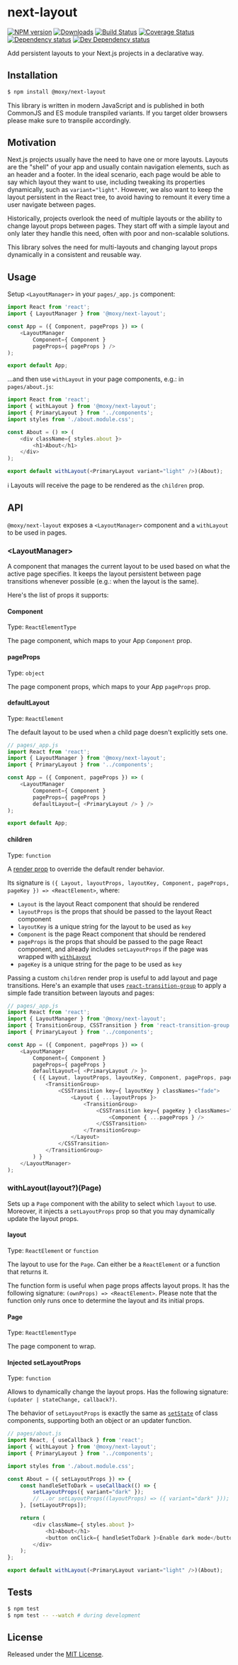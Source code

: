 # next-layout

[![NPM version][npm-image]][npm-url] [![Downloads][downloads-image]][npm-url] [![Build Status][build-status-image]][build-status-url] [![Coverage Status][codecov-image]][codecov-url] [![Dependency status][david-dm-image]][david-dm-url] [![Dev Dependency status][david-dm-dev-image]][david-dm-dev-url]

[npm-url]:https://npmjs.org/package/@moxy/next-layout
[downloads-image]:https://img.shields.io/npm/dm/@moxy/next-layout.svg
[npm-image]:https://img.shields.io/npm/v/@moxy/next-layout.svg
[build-status-url]:https://github.com/moxystudio/next-layout/actions
[build-status-image]:https://img.shields.io/github/workflow/status/moxystudio/next-layout/Node%20CI/master
[codecov-url]:https://codecov.io/gh/moxystudio/next-layout
[codecov-image]:https://img.shields.io/codecov/c/github/moxystudio/next-layout/master.svg
[david-dm-url]:https://david-dm.org/moxystudio/next-layout
[david-dm-image]:https://img.shields.io/david/moxystudio/next-layout.svg
[david-dm-dev-url]:https://david-dm.org/moxystudio/next-layout?type=dev
[david-dm-dev-image]:https://img.shields.io/david/dev/moxystudio/next-layout.svg

Add persistent layouts to your Next.js projects in a declarative way.

## Installation

```sh
$ npm install @moxy/next-layout
```

This library is written in modern JavaScript and is published in both CommonJS and ES module transpiled variants. If you target older browsers please make sure to transpile accordingly.

## Motivation

Next.js projects usually have the need to have one or more layouts. Layouts are the "shell" of your app and usually contain navigation elements, such as an header and a footer. In the ideal scenario, each page would be able to say which layout they want to use, including tweaking its properties dynamically, such as `variant="light"`. However, we also want to keep the layout persistent in the React tree, to avoid having to remount it every time a user navigate between pages.

Historically, projects overlook the need of multiple layouts or the ability to change layout props between pages. They start off with a simple layout and only later they handle this need, often with poor and non-scalable solutions.

This library solves the need for multi-layouts and changing layout props dynamically in a consistent and reusable way.

## Usage

Setup `<LayoutManager>` in your `pages/_app.js` component:

```js
import React from 'react';
import { LayoutManager } from '@moxy/next-layout';

const App = ({ Component, pageProps }) => (
    <LayoutManager
        Component={ Component }
        pageProps={ pageProps } />
);

export default App;
```

...and then use `withLayout` in your page components, e.g.: in `pages/about.js`:

```js
import React from 'react';
import { withLayout } from '@moxy/next-layout';
import { PrimaryLayout } from '../components';
import styles from './about.module.css';

const About = () => (
    <div className={ styles.about }>
        <h1>About</h1>
    </div>
);

export default withLayout(<PrimaryLayout variant="light" />)(About);
```

ℹ️ Layouts will receive the page to be rendered as the `children` prop.

## API

`@moxy/next-layout` exposes a `<LayoutManager>` component and a `withLayout` to be used in pages.

### &lt;LayoutManager&gt;

A component that manages the current layout to be used based on what the active page specifies. It keeps the layout persistent between page transitions whenever possible (e.g.: when the layout is the same).

Here's the list of props it supports:

#### Component

Type: `ReactElementType`

The page component, which maps to your App `Component` prop.

#### pageProps

Type: `object`

The page component props, which maps to your App `pageProps` prop.

#### defaultLayout

Type: `ReactElement`   

The default layout to be used when a child page doesn't explicitly sets one.

```js
// pages/_app.js
import React from 'react';
import { LayoutManager } from '@moxy/next-layout';
import { PrimaryLayout } from '../components';

const App = ({ Component, pageProps }) => (
    <LayoutManager
        Component={ Component }
        pageProps={ pageProps }
        defaultLayout={ <PrimaryLayout /> } />
);

export default App;
```

#### children

Type: `function`

A [render prop](https://reactjs.org/docs/render-props.html) to override the default render behavior.

Its signature is `({ Layout, layoutProps, layoutKey, Component, pageProps, pageKey }) => <ReactElement>`, where:

- `Layout` is the layout React component that should be rendered
- `layoutProps` is the props that should be passed to the layout React component
- `layoutKey` is a unique string for the layout to be used as `key`
- `Component` is the page React component that should be rendered
- `pageProps` is the props that should be passed to the page React component, and already includes `setLayoutProps` if the page was wrapped with [`withLayout`](#withlayoutlayoutpage)
- `pageKey` is a unique string for the page to be used as `key`

Passing a custom `children` render prop is useful to add layout and page transitions. Here's an example that uses [`react-transition-group`](https://reactcommunity.org/react-transition-group/) to apply a simple fade transition between layouts and pages:

```js
// pages/_app.js
import React from 'react';
import { LayoutManager } from '@moxy/next-layout';
import { TransitionGroup, CSSTransition } from 'react-transition-group';
import { PrimaryLayout } from '../components';

const App = ({ Component, pageProps }) => (
    <LayoutManager
        Component={ Component }
        pageProps={ pageProps }
        defaultLayout={ <PrimaryLayout /> }>
        { ({ Layout, layoutProps, layoutKey, Component, pageProps, pageKey }) => (
            <TransitionGroup>
                <CSSTransition key={ layoutKey } classNames="fade">
                    <Layout { ...layoutProps }>
                        <TransitionGroup>
                            <CSSTransition key={ pageKey } classNames="fade">
                                <Component { ...pageProps } />
                            </CSSTransition>
                        </TransitionGroup>
                    </Layout>
                </CSSTransition>
            </TransitionGroup>
        ) }
    </LayoutManager>
);
```

### withLayout(layout?)(Page)

Sets up a `Page` component with the ability to select which `layout` to use. Moreover, it injects a `setLayoutProps` prop so that you may dynamically update the layout props.

#### layout

Type: `ReactElement` or `function`

The layout to use for the `Page`. Can either be a `ReactElement` or a function that returns it.

The function form is useful when page props affects layout props. It has the following signature: `(ownProps) => <ReactElement>`. Please note that the function only runs once to determine the layout and its initial props.

#### Page

Type: `ReactElementType`

The page component to wrap.

#### Injected setLayoutProps

Type: `function`

Allows to dynamically change the layout props. Has the following signature: `(updater | stateChange, callback?)`.

The behavior of `setLayoutProps` is exactly the same as [`setState`](https://reactjs.org/docs/react-component.html#setstate) of class components, supporting both an object or an updater function.
```js
// pages/about.js
import React, { useCallback } from 'react';
import { withLayout } from '@moxy/next-layout';
import { PrimaryLayout } from '../components';

import styles from './about.module.css';

const About = ({ setLayoutProps }) => {
    const handleSetToDark = useCallback(() => {
        setLayoutProps({ variant="dark" });
        // ..or setLayoutProps((layoutProps) => ({ variant="dark" }));
    }, [setLayoutProps]);

    return (
        <div className={ styles.about }>
            <h1>About</h1>
            <button onClick={ handleSetToDark }>Enable dark mode</button>
        </div>
    );
};

export default withLayout(<PrimaryLayout variant="light" />)(About);
```

## Tests

```sh
$ npm test
$ npm test -- --watch # during development
```

## License

Released under the [MIT License](https://www.opensource.org/licenses/mit-license.php).
